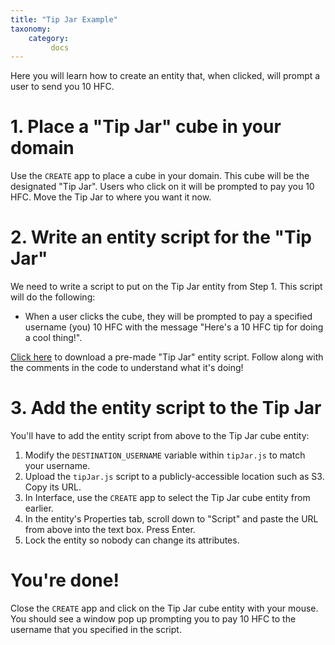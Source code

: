 ```yaml
---
title: "Tip Jar Example"
taxonomy:
    category:
         docs
---
```


Here you will learn how to create an entity that, when clicked, will prompt a user to send you 10 HFC.

# 1. Place a "Tip Jar" cube in your domain
Use the `CREATE` app to place a cube in your domain. This cube will be the designated "Tip Jar". Users who click on it will be prompted to pay you 10 HFC. Move the Tip Jar to where you want it now.

# 2. Write an entity script for the "Tip Jar"
We need to write a script to put on the Tip Jar entity from Step 1. This script will do the following:
* When a user clicks the cube, they will be prompted to pay a specified username (you) 10 HFC with the message "Here's a 10 HFC tip for doing a cool thing!".

[Click here](./tipJar.js) to download a pre-made "Tip Jar" entity script. Follow along with the comments in the code to understand what it's doing!

# 3. Add the entity script to the Tip Jar
You'll have to add the entity script from above to the Tip Jar cube entity:
1. Modify the `DESTINATION_USERNAME` variable within `tipJar.js` to match your username.
2. Upload the `tipJar.js` script to a publicly-accessible location such as S3. Copy its URL.
3. In Interface, use the `CREATE` app to select the Tip Jar cube entity from earlier.
4. In the entity's Properties tab, scroll down to "Script" and paste the URL from above into the text box. Press Enter.
5. Lock the entity so nobody can change its attributes.

# You're done!
Close the `CREATE` app and click on the Tip Jar cube entity with your mouse. You should see a window pop up prompting you to pay 10 HFC to the username that you specified in the script.